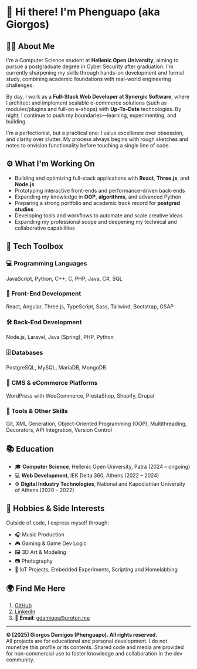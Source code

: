 # 👋 Hi there! I'm Phenguapo (aka Giorgos)

## 🧑‍💻 About Me
I'm a Computer Science student at **Hellenic Open University**, aiming to pursue a postgraduate degree in Cyber Security after graduation. I'm currently sharpening my skills through hands-on development and formal study, combining academic foundations with real-world engineering challenges.

By day, I work as a **Full-Stack Web Developer at Synergic Software**, where I architect and implement scalable e-commerce solutions (such as modules/plugins and full-on e-shops) with **Up-To-Date** technologies. By night, I continue to push my boundaries—learning, experimenting, and building.

I'm a perfectionist, but a practical one: I value excellence over obsession, and clarity over clutter. My process always begins with rough sketches and notes to envision functionality before touching a single line of code.

## ⚙️ What I'm Working On
- Building and optimizing full-stack applications with **React**, **Three.js**, and **Node.js**
- Prototyping interactive front-ends and performance-driven back-ends
- Expanding my knowledge in **OOP**, **algorithms**, and advanced Python
- Preparing a strong portfolio and academic track record for **postgrad studies**
- Developing tools and workflows to automate and scale creative ideas
- Expanding my professional scope and deepening my technical and collaborative capabilities

## 🧰 Tech Toolbox
### 💻 Programming Languages
JavaScript, Python, C++, C, PHP, Java, C#, SQL
### 🎨 Front-End Development
React, Angular, Three.js, TypeScript, Sass, Tailwind, Bootstrap, GSAP
### 🛠 Back-End Development
Node.js, Laravel, Java (Spring), PHP, Python
### 🗄️ Databases
PostgreSQL, MySQL, MariaDB, MongoDB
### 🛒 CMS & eCommerce Platforms
WordPress with WooCommerce, PrestaShop, Shopify, Drupal
### 🧪 Tools & Other Skills
Git, XML Generation, Object-Oriented Programming (OOP), Multithreading, Decorators, API Integration, Version Control


## 📚 Education
- 🎓 **Computer Science**, Hellenic Open University, Patra (2024 – ongoing)
- 💻 **Web Development**, IEK Delta 360, Athens (2022 – 2024) 
- ⚙️ **Digital Industry Technologies**, National and Kapodistrian University of Athens (2020 – 2022)

## 📸 Hobbies & Side Interests
Outside of code, I express myself through:
- 🎧 Music Production
- 🎮 Gaming & Game Dev Logic
- 🖼️ 3D Art & Modeling
- 📷 Photography
- 🔌 IoT Projects, Embedded Experiments, Scripting and Homelabbing

## 🌍 Find Me Here
1. [GitHub](https://github.com/phenguapo)
2. [LinkedIn](https://www.linkedin.com/in/giorgos-damigos-503b35218)
3. 📧 **Email**: [gdamigos@proton.me](mailto:gdamigos@proton.me)

---

**© [2025] Giorgos Damigos (Phenguapo). All rights reserved.**  
All projects are for educational and personal development. I do not monetize this profile or its contents. Shared code and media are provided for non-commercial use to foster knowledge and collaboration in the dev community.
